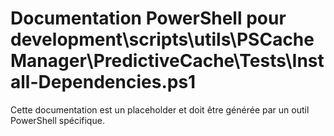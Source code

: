 # Documentation PowerShell pour development\scripts\utils\PSCacheManager\PredictiveCache\Tests\Install-Dependencies.ps1

Cette documentation est un placeholder et doit être générée par un outil PowerShell spécifique.
